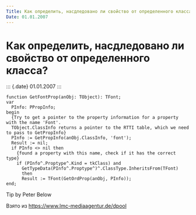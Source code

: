 ```yaml
---
Title: Как определить, насдледовано ли свойство от определенного класса?
Date: 01.01.2007
---
```



Как определить, насдледовано ли свойство от определенного класса?
=================================================================

::: {.date}
01.01.2007
:::

    function GetFontProp(anObj: TObject): TFont;
    var
      PInfo: PPropInfo;
    begin
      {Try to get a pointer to the property information for a property with the name 'Font'.
      TObject.ClassInfo returns a pointer to the RTTI table, which we need to pass to GetPropInfo}
      PInfo := GetPropInfo(anObj.ClassInfo, 'font');
      Result := nil;
      if PInfo <> nil then
        {found a property with this name, check if it has the correct type}
        if (PInfo^.Proptype^.Kind = tkClass) and
          GetTypeData(PInfo^.Proptype^)^.ClassType.InheritsFrom(TFont)
          then
          Result := TFont(GetOrdProp(anObj, PInfo));
    end;

Tip by Peter Below

Взято из <https://www.lmc-mediaagentur.de/dpool>
